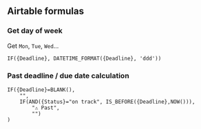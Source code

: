 
## Airtable formulas

### Get day of week

Get `Mon`, `Tue`, `Wed`...

`IF({Deadline}, DATETIME_FORMAT({Deadline}, 'ddd'))`


### Past deadline / due date calculation

````
IF({Deadline}=BLANK(),
    "",
	IF(AND({Status}="on track", IS_BEFORE({Deadline},NOW())),
        "⚠️ Past",
        "")
)
````
